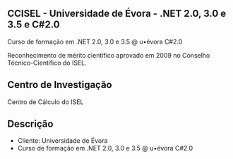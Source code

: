 ## CCISEL - Universidade de Évora - .NET 2.0, 3.0 e 3.5 e C#2.0

Curso de formação em .NET 2.0, 3.0 e 3.5 @ u•évora C#2.0

Reconhecimento de mérito científico aprovado em 2009 no Conselho Técnico-Científico do ISEL.

## Centro de Investigação
Centro de Cálculo do ISEL
## Descrição
-	Cliente: Universidade de Évora
-	Curso de formação em .NET 2.0, 3.0 e 3.5 @ u•évora C#2.0